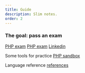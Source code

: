 ```yaml
---
title: Guide
description: Slim notes.
order: 2
---
```


### The goal: pass an exam
[PHP exam](https://hackr.io/blog/best-php-certification)
[PHP exam](https://www.codingame.com/take-the-test/PHP)
[Linkedin](https://www.linkedin.com/learning/paths/become-a-php-developer-2?trk=learning-serp_learning_search-card&upsellOrderOrigin=aff_src.aff-lilpar_c.partners_pkw.1238999_plc.Digital%2BDefynd%2B-%2BLinkedIn%2BLearning_pcrid.449670_learning)

Some tools for practice
[PHP sandbox](https://onlinephp.io/)

Language reference
[references](https://www.php.net/manual/en/language.basic-syntax.php)


